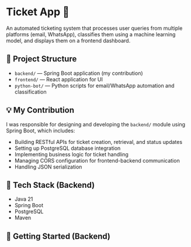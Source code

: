 # Ticket App 🎫

An automated ticketing system that processes user queries from multiple platforms (email, WhatsApp), classifies them using a machine learning model, and displays them on a frontend dashboard.

## 🧱 Project Structure

- `backend/` — Spring Boot application (my contribution)
- `frontend/` — React application for UI
- `python-bot/` — Python scripts for email/WhatsApp automation and classification

## 💡 My Contribution

I was responsible for designing and developing the `backend/` module using Spring Boot, which includes:

- Building RESTful APIs for ticket creation, retrieval, and status updates
- Setting up PostgreSQL database integration
- Implementing business logic for ticket handling
- Managing CORS configuration for frontend-backend communication
- Handling JSON serialization

## 🔧 Tech Stack (Backend)

- Java 21
- Spring Boot
- PostgreSQL
- Maven

## 🚀 Getting Started (Backend)

